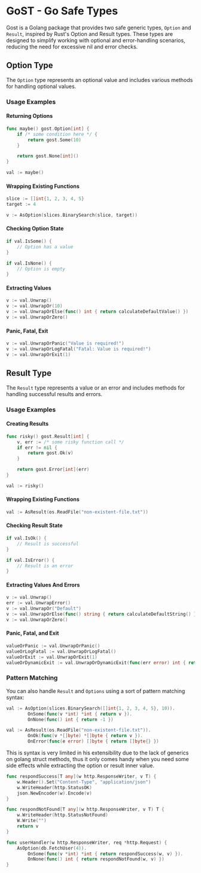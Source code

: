 # GoST - Go Safe Types

Gost is a Golang package that provides two safe generic types, `Option` and `Result`, inspired by Rust's Option and Result types. These types are designed to simplify working with optional and error-handling scenarios, reducing the need for excessive nil and error checks.

## Option Type

The `Option` type represents an optional value and includes various methods for handling optional values.

### Usage Examples

#### Returning Options

```go
func maybe() gost.Option[int] {
    if /* some condition here */ {
        return gost.Some(10)
    } 

    return gost.None[int]()
}

val := maybe()
```

#### Wrapping Existing Functions

```go
slice := []int{1, 2, 3, 4, 5}
target := 4

v := AsOption(slices.BinarySearch(slice, target))
```

#### Checking Option State

```go
if val.IsSome() {
    // Option has a value
}

if val.IsNone() {
    // Option is empty
}
```

#### Extracting Values 

```go
v := val.Unwrap()
v := val.UnwrapOr(10)
v := val.UnwrapOrElse(func() int { return calculateDefaultValue() })
v := val.UnwrapOrZero()
```

#### Panic, Fatal, Exit

```go
v := val.UnwrapOrPanic("Value is required!")
v := val.UnwrapOrLogFatal("Fatal: Value is required!")
v := val.UnwrapOrExit(1)
```

## Result Type

The `Result` type represents a value or an error and includes methods for handling successful results and errors.

### Usage Examples

#### Creating Results

```go
func risky() gost.Result[int] {
    v, err := /* some risky function call */
    if err != nil {
        return gost.Ok(v)
    } 

    return gost.Error[int](err)
}

val := risky()
```

#### Wrapping Existing Functions

```go
val := AsResult(os.ReadFile("non-existent-file.txt"))
```


#### Checking Result State

```go
if val.IsOk() {
    // Result is successful
}

if val.IsError() {
    // Result is an error
}
```

#### Extracting Values And Errors 

```go
v := val.Unwrap()
err := val.UnwrapError()
v := val.UnwrapOr("Default")
v := val.UnwrapOrElse(func() string { return calculateDefaultString() })
v := val.UnwrapOrZero()
```

#### Panic, Fatal, and Exit

```go
valueOrPanic := val.UnwrapOrPanic()
valueOrLogFatal := val.UnwrapOrLogFatal()
valueOrExit := val.UnwrapOrExit(1)
valueOrDynamicExit := val.UnwrapOrDynamicExit(func(err error) int { return calculateExitCode(err) })
```

### Pattern Matching

You can also handle `Result` and `Options` using a sort of pattern matching syntax:

```go
val := AsOption(slices.BinarySearch([]int{1, 2, 3, 4, 5}, 10)).
        OnSome(func(v *int) *int { return v }).
        OnNone(func() int { return -1 })

val := AsResult(os.ReadFile("non-existent-file.txt")).
        OnOk(func(v *[]byte) *[]byte { return v }).
        OnError(func(e error) []byte { return []byte{} })
```

This is syntax is very limited in his extensibility due to the lack of generics on golang struct methods, thus it only comes handy when you need some side effects while extracting the option or result inner value.

```go
func respondSuccess[T any](w http.ResponseWriter, v T) {
    w.Header().Set("Content-Type", "application/json")
    w.WriteHeader(http.StatusOK)
    json.NewEncoder(w).Encode(v)
}

func respondNotFound[T any](w http.ResponseWriter, v T) T {
    w.WriteHeader(http.StatusNotFound)
    W.Write("")
    return v
}

func userHandler(w http.ResponseWriter, req *http.Request) {
    AsOption(db.FetchUser(4)).
        OnSome(func(v *int) *int { return respondSuccess(w, v) }).
        OnNone(func() int { return respondNotFound(w, v) })
}
```